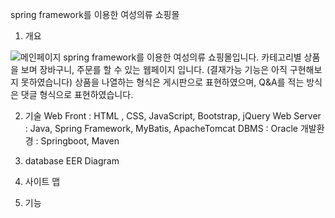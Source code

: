 spring framework를 이용한 여성의류 쇼핑몰

1. 개요

![메인페이지](https://user-images.githubusercontent.com/94607745/157224824-c4a64e13-79d6-4e70-a925-7fdcf030ec90.png)
spring framework를 이용한 여성의류 쇼핑몰입니다. 카테고리별 상품을 보며 장바구니, 주문를 할 수 있는 웹페이지 입니다.
(결재가능 기능은 아직 구현해보지 못하였습니다)
상품을 나열하는 형식은 게시판으로 표현하였으며, Q&A를 적는 방식은 댓글 형식으로 표현하였습니다.

2. 기술
Web Front : HTML , CSS, JavaScript, Bootstrap, jQuery
Web Server : Java, Spring Framework, MyBatis, ApacheTomcat
DBMS : Oracle
개발환경 : Springboot, Maven

3. database EER Diagram

4. 사이트 맵

5. 기능
